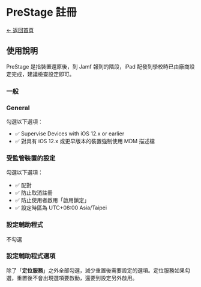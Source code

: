 # PreStage 註冊

[← 返回首頁](../)

## 使用說明

PreStage 是指裝置還原後，到 Jamf 報到的階段，iPad 配發到學校時已由廠商設定完成，建議檢查設定即可。

### 一般

### General

勾選以下選項：

* ✅ Supervise Devices with iOS 12.x or earlier
* ✅ 對具有 iOS 12.x 或更早版本的裝置強制使用 MDM 描述檔

### 受監管裝置的設定

勾選以下選項：

* ✅ 配對
* ✅ 防止取消註冊
* ✅ 防止使用者啟用「啟用鎖定」
* ✅ 設定時區為 UTC+08:00 Asia/Taipei

### 設定輔助程式

不勾選

### 設定輔助程式選項

除了「**定位服務**」之外全部勾選，減少重置後需要設定的選項。定位服務如果勾選，重置後不會出現選項要啟動，還要到設定另外啟用。
